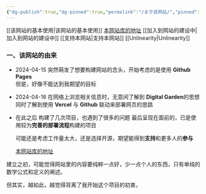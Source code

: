 ```yaml
---
{"dg-publish":true,"dg-pinned":true,"permalink":"/关于该网站/","pinned":true,"dgPassFrontmatter":true,"noteIcon":"","created":"2024-07-08T11:35:22.230+08:00","updated":"2024-07-13T00:29:01.349+08:00"}
---
```




[[该网站的基本使用\|该网站的基本使用]]
[本网站库的地址](https://github.com/UNLINEARITY/Learn-Everything)
[[加入到网站的建设中\|加入到网站的建设中]]
[[支持本网站\|支持本网站]]
[[Unlinearity\|Unlinearity]]

### 一、该网站的由来
- 2024-04-15
	突然萌发了想要构建网站的念头，开始考虑的是使用 **Github Pages**  
	但是，好像不能达到我期望的目标

- 2024-04-16
	在网络上浏览相关信息时，无意间了解到 **Digital Garden**的思想
	同时了解到使用 **Vercel** 与 **Github** 联动来部署网页的思路
	
- 在此之后
	构建了几次项目，也遇到了很多的问题
	最后呈现在面前的，已是使用较为**完善的部署流程**构建的项目
	
	可能还是考虑工作量太大，还是选择开源，期望能得到**支持**和更多人的**参与**
	
	[本网站库的地址](https://github.com/UNLINEARITY/Learn-Everything)


建立之初，可能觉得网站里的内容要纯粹一点好，少一点个人的东西，只有单纯的数学公式和定义的阐述。

但其实，越如此，越觉得背离了我开始这个项目的初衷，


